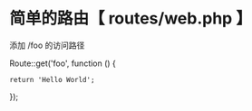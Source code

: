 # 简单的路由【 routes/web.php 】

添加 /foo 的访问路径

Route::get\('foo', function \(\) {

    return 'Hello World';

}\);

